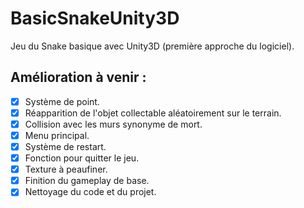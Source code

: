 # BasicSnakeUnity3D
Jeu du Snake basique avec Unity3D (première approche du logiciel).

## Amélioration à venir :

  + [x] Système de point.
  + [x] Réapparition de l'objet collectable aléatoirement sur le terrain.
  + [x] Collision avec les murs synonyme de mort.
  + [x] Menu principal.
  + [x] Système de restart.
  + [x] Fonction pour quitter le jeu.
  + [x] Texture à peaufiner.
  + [x] Finition du gameplay de base.
  + [x] Nettoyage du code et du projet.
